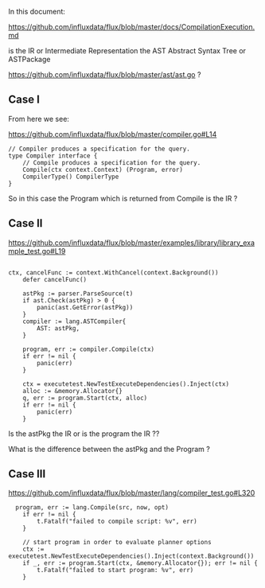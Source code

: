 In this document:

https://github.com/influxdata/flux/blob/master/docs/CompilationExecution.md

is the IR or Intermediate Representation the AST Abstract Syntax Tree or ASTPackage

https://github.com/influxdata/flux/blob/master/ast/ast.go ?

## Case I

From here we see:

https://github.com/influxdata/flux/blob/master/compiler.go#L14

```
// Compiler produces a specification for the query.
type Compiler interface {
	// Compile produces a specification for the query.
	Compile(ctx context.Context) (Program, error)
	CompilerType() CompilerType
}
```

So in this case the Program which is returned from Compile is the IR ?


## Case II

https://github.com/influxdata/flux/blob/master/examples/library/library_example_test.go#L19

```

ctx, cancelFunc := context.WithCancel(context.Background())
	defer cancelFunc()

	astPkg := parser.ParseSource(t)
	if ast.Check(astPkg) > 0 {
		panic(ast.GetError(astPkg))
	}
	compiler := lang.ASTCompiler{
		AST: astPkg,
	}

	program, err := compiler.Compile(ctx)
	if err != nil {
		panic(err)
	}

	ctx = executetest.NewTestExecuteDependencies().Inject(ctx)
	alloc := &memory.Allocator{}
	q, err := program.Start(ctx, alloc)
	if err != nil {
		panic(err)
	}

```

Is the astPkg the IR or is the program the IR ??

What is the difference between the astPkg and the Program ?

## Case III

https://github.com/influxdata/flux/blob/master/lang/compiler_test.go#L320

```
  program, err := lang.Compile(src, now, opt)
	if err != nil {
		t.Fatalf("failed to compile script: %v", err)
	}

	// start program in order to evaluate planner options
	ctx := executetest.NewTestExecuteDependencies().Inject(context.Background())
	if _, err := program.Start(ctx, &memory.Allocator{}); err != nil {
		t.Fatalf("failed to start program: %v", err)
	}
```
